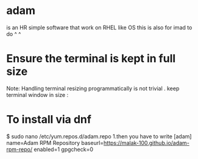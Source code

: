 # adam
is an HR simple software that work on RHEL like OS 
this is also for imad to do ^ ^
# Ensure the terminal is kept in full size
 Note: Handling terminal resizing programmatically is not trivial .
 keep terminal window in size :
 # To install via dnf 
 $ sudo nano /etc/yum.repos.d/adam.repo 
 1.then you have to write 
 [adam]
name=Adam RPM Repository
baseurl=https://malak-100.github.io/adam-rpm-repo/
enabled=1
gpgcheck=0


